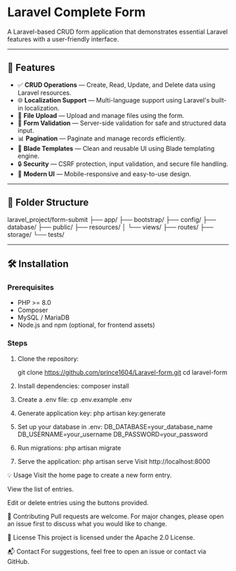 # Laravel Complete Form

A Laravel-based CRUD form application that demonstrates essential Laravel features with a user-friendly interface.

---

## 🚀 Features

- ✅ **CRUD Operations** — Create, Read, Update, and Delete data using Laravel resources.
- 🌐 **Localization Support** — Multi-language support using Laravel's built-in localization.
- 📁 **File Upload** — Upload and manage files using the form.
- 📄 **Form Validation** — Server-side validation for safe and structured data input.
- 📊 **Pagination** — Paginate and manage records efficiently.
- 🎨 **Blade Templates** — Clean and reusable UI using Blade templating engine.
- 🔒 **Security** — CSRF protection, input validation, and secure file handling.
- 🔧 **Modern UI** — Mobile-responsive and easy-to-use design.

---

## 📁 Folder Structure
laravel_project/form-submit
├── app/
├── bootstrap/
├── config/
├── database/
├── public/
├── resources/
│ └── views/
├── routes/
├── storage/
└── tests/


---

## 🛠️ Installation

### Prerequisites

- PHP >= 8.0
- Composer
- MySQL / MariaDB
- Node.js and npm (optional, for frontend assets)

### Steps

1. Clone the repository:

   git clone https://github.com/prince1604/Laravel-form.git
   cd laravel-form

3. Install dependencies:
   composer install

4. Create a .env file:
   cp .env.example .env

5. Generate application key:
   php artisan key:generate

6. Set up your database in .env:
   DB_DATABASE=your_database_name
   DB_USERNAME=your_username
   DB_PASSWORD=your_password

7. Run migrations:
   php artisan migrate

8. Serve the application:
   php artisan serve
Visit http://localhost:8000



💡 Usage
Visit the home page to create a new form entry.

View the list of entries.

Edit or delete entries using the buttons provided.


🤝 Contributing
Pull requests are welcome. For major changes, please open an issue first to discuss what you would like to change.

📄 License
This project is licensed under the Apache 2.0 License.

📬 Contact
For suggestions, feel free to open an issue or contact via GitHub.









